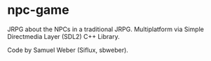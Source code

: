 # npc-game
JRPG about the NPCs in a traditional JRPG. Multiplatform via Simple Directmedia Layer (SDL2) C++ Library.

Code by Samuel Weber (Siflux, sbweber).
